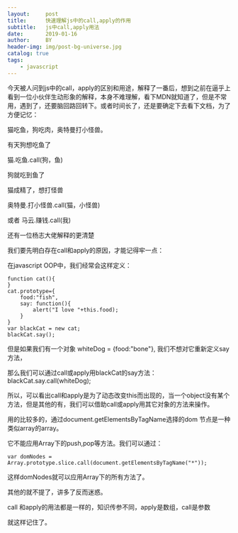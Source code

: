 ```yaml
---
layout:     post
title:      快速理解js中的call,apply的作用
subtitle:   js中call,apply用法
date:       2019-01-16
author:     BY
header-img: img/post-bg-universe.jpg
catalog: true
tags:
    - javascript
---
```



今天被人问到js中的call，apply的区别和用途，解释了一番后，想到之前在逼乎上看到一位小伙伴生动形象的解释，本身不难理解，看下MDN就知道了，但是不常用，遇到了，还要脑回路回转下。或者时间长了，还是要确定下去看下文档，为了方便记忆：

  猫吃鱼，狗吃肉，奥特曼打小怪兽。
  
  有天狗想吃鱼了
  
  猫.吃鱼.call(狗，鱼)
  
  狗就吃到鱼了
  
  猫成精了，想打怪兽
  
  奥特曼.打小怪兽.call(猫，小怪兽)
  
  或者 马云.赚钱.call(我)



还有一位杨志大佬解释的更清楚

我们要先明白存在call和apply的原因，才能记得牢一点：

在javascript OOP中，我们经常会这样定义：
```
function cat(){
}
cat.prototype={
    food:"fish",
    say: function(){
        alert("I love "+this.food);
    }
}
var blackCat = new cat;
blackCat.say();
```
但是如果我们有一个对象 whiteDog = {food:"bone"}, 我们不想对它重新定义say方法，

那么我们可以通过call或apply用blackCat的say方法：blackCat.say.call(whiteDog);

所以，可以看出call和apply是为了动态改变this而出现的，当一个object没有某个方法，但是其他的有，我们可以借助call或apply用其它对象的方法来操作。

用的比较多的，通过document.getElementsByTagName选择的dom 节点是一种类似array的array。

它不能应用Array下的push,pop等方法。我们可以通过：
```
var domNodes = Array.prototype.slice.call(document.getElementsByTagName("*"));
```
这样domNodes就可以应用Array下的所有方法了。

其他的就不提了，讲多了反而迷惑。

call 和apply的用法都是一样的，知识传参不同，apply是数组，call是参数

就这样记住了。